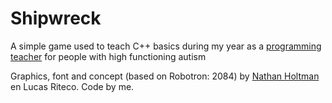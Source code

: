 Shipwreck
=========

A simple game used to teach C++ basics during my year as a [programming teacher](http://www.platformvgrijnmond.nl/attachments/article/67/Autisten%20met%20talent%20NRC%202012-03-31.pdf) for people with high functioning autism

Graphics, font and concept (based on Robotron: 2084) by [Nathan Holtman](http://nathanholtman.nl/) en Lucas Riteco.
Code by me.
